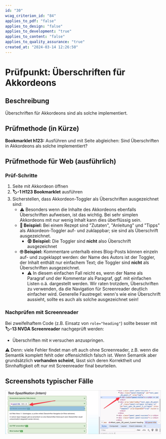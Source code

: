 ```yaml
---
id: "30"
wcag_criterion_id: "84"
applies_to_pdf: "false"
applies_to_design: "false"
applies_to_development: "true"
applies_to_content: "false"
applies_to_quality_assurance: "true"
created_at: "2024-03-14 12:26:50"
---
```


# Prüfpunkt: Überschriften für Akkordeons

## Beschreibung

Überschriften für Akkordeons sind als solche implementiert.

## Prüfmethode (in Kürze)

**Bookmarklet h123:** Ausführen und mit Seite abgleichen: Sind Überschriften in Akkordeons als solche implementiert?

## Prüfmethode für Web (ausführlich)

### Prüf-Schritte

1. Seite mit Akkordeon öffnen
1. **🏷️-1 H123 Bookmarklet** ausführen
1. Sicherstellen, dass Akkordeon-Toggler als Überschriften ausgezeichnet sind:
    - ⚠️ Besonders wenn die Inhalte des Akkordeons ebenfalls Überschriften aufweisen, ist das wichtig. Bei sehr simplen Akkordeons mit nur wenig Inhalt kann dies überflüssig sein.
    - **🙂 Beispiel:** Bei einem Rezept sind "Zutaten", "Anleitung" und "Tipps" als Akkordeon-Toggler auf- und zuklappbar; sie sind als Überschrift ausgezeichnet.
        - **😡 Beispiel:** Die Toggler sind **nicht** also Überschrift ausgezeichnet
    - **🙄 Beispiel:** Kommentare unterhalb eines Blog-Posts können einzeln auf- und zugeklappt werden: der Name des Autors ist der Toggler, der Inhalt enthält nur einfachem Text; die Toggler sind **nicht** als Überschriften ausgezeichnet.
        - ⚠️ In diesem einfachen Fall reicht es, wenn der Name als Paragraf und der Kommentar als Paragraf, ggf. mit einfachen Listen o.ä. dargestellt werden. Wir raten trotzdem, Überschriften zu verwenden, da die Navigation für Screenreader deutlich einfacher wird. Generelle Faustregel: wenn's wie eine Überschrift aussieht, sollte es auch als solche ausgezeichnet sein!

### Nachprüfen mit Screenreader

Bei zweifelhaftem Code (z.B. Einsatz von `role="heading"`) sollte besser mit **🏷️-13 NVDA Screenreader** nachgeprüft werden:

- Überschriften mit `H` versuchen anzuspringen.

⚠️ Denn: viele Fehler findet man oft auch ohne Screenreader, z.B. wenn die Semantik komplett fehlt oder offensichtlich falsch ist. Wenn Semantik aber grundsätzlich **vorhanden scheint**, lässt sich deren Korrektheit und Sinnhaftigkeit oft nur mit Screenreader final beurteilen.

## Screenshots typischer Fälle

![Akkordeon im A4AA mit Überschriften](images/akkordeon-im-a4aa-mit-berschriften.png)